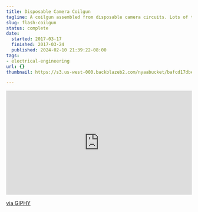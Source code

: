 ```yaml
---
title: Disposable Camera Coilgun
tagline: A coilgun assembled from disposable camera circuits. Lots of them.
slug: flash-coilgun
status: complete
date:
  started: 2017-03-17
  finished: 2017-03-24
  published: 2024-02-10 21:39:22-08:00
tags:
- electrical-engineering
url: {}
thumbnail: https://s3.us-west-000.backblazeb2.com/nyaabucket/bafcd17dbe8b87786184ffd55fb08ee632e53aceeb06a0eda5fd386eb875d340/thumbnail.jpeg

---
```


<div style="width:100%;height:0;padding-bottom:56%;position:relative;"><iframe src="https://giphy.com/embed/fYZFNtx9eY3eef66Kj" width="100%" height="100%" style="position:absolute" frameBorder="0" class="giphy-embed" allowFullScreen></iframe></div><p><a href="https://giphy.com/gifs/fYZFNtx9eY3eef66Kj">via GIPHY</a></p>